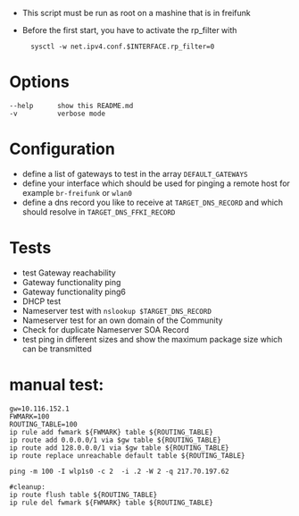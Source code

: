 * This script must be run as root on a mashine that is in freifunk 
* Before the first start, you have to activate the rp_filter with 

        sysctl -w net.ipv4.conf.$INTERFACE.rp_filter=0

# Options

    --help  	show this README.md
    -v			verbose mode

# Configuration

* define a list of gateways to test in the array `DEFAULT_GATEWAYS`
* define your interface which should be used for pinging a remote host for example `br-freifunk` or `wlan0`
* define a dns record you like to receive at `TARGET_DNS_RECORD` and which should resolve in `TARGET_DNS_FFKI_RECORD`

# Tests
    
* test Gateway reachability
* Gateway functionality ping
* Gateway functionality ping6
* DHCP test
* Nameserver test with `nslookup $TARGET_DNS_RECORD`
* Nameserver test for an own domain of the Community
* Check for duplicate Nameserver SOA Record
* test ping in different sizes and show the maximum package size which can be transmitted

# manual test:

    gw=10.116.152.1
    FWMARK=100
    ROUTING_TABLE=100
    ip rule add fwmark ${FWMARK} table ${ROUTING_TABLE}
    ip route add 0.0.0.0/1 via $gw table ${ROUTING_TABLE}
    ip route add 128.0.0.0/1 via $gw table ${ROUTING_TABLE}
    ip route replace unreachable default table ${ROUTING_TABLE}

    ping -m 100 -I wlp1s0 -c 2  -i .2 -W 2 -q 217.70.197.62
    
    #cleanup:
    ip route flush table ${ROUTING_TABLE}
    ip rule del fwmark ${FWMARK} table ${ROUTING_TABLE}
    
